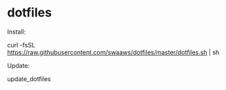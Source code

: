 # dotfiles

Install:

curl -fsSL https://raw.githubusercontent.com/swaaws/dotfiles/master/dotfiles.sh | sh

Update:

update_dotfiles
